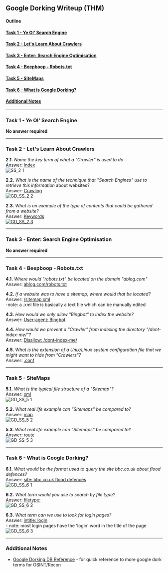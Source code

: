 ## Google Dorking Writeup (THM)

#### Outline

#### [Task 1 - Ye Ol' Search Engine](#Task1)
#### [Task 2 - Let's Learn About Crawlers](#Task2)
#### [Task 3 - Enter: Search Engine Optimisation](#Task3)
#### [Task 4 - Beepboop - Robots.txt](#Task4)
#### [Task 5 - SiteMaps](#Task5)
#### [Task 6 - What is Google Dorking?](#Task6)
#### [Additional Notes](#misc)
* * *

### <a id="Task1"></a>Task 1 - Ye Ol' Search Engine
**No answer required**

* * *
### <a id="Task2"></a>Task 2 - Let's Learn About Crawlers

**2.1.** _Name the key term of what a "Crawler" is used to do_  
Answer: <ins>Index</ins>  
![SS_2 1](https://user-images.githubusercontent.com/68154769/116773881-21d95780-aa8b-11eb-83bf-42534ae5346c.png)

**2.2.** _What is the name of the technique that "Search Engines" use to retrieve this information_ about websites?  
Answer: <ins>Crawling</ins>  
![GD_SS_2 2](https://user-images.githubusercontent.com/68154769/116774129-f7889980-aa8c-11eb-8f53-45d1120653a8.png)

**2.3.** _What is an example of the type of contents that could be gathered from a website?_  
Answer: <ins>Keywords<ins>  
![GD_SS_2 3](https://user-images.githubusercontent.com/68154769/116774027-15a1ca00-aa8c-11eb-861e-f57c1ca838b1.png)

* * *
### <a id="Task3"></a>Task 3 - Enter: Search Engine Optimisation
**No answer required**

* * *
### <a id="Task4"></a>Task 4 - Beepboop - Robots.txt

**4.1.** _Where would "robots.txt" be located on the domain "ablog.com"_  
Answer: <ins>ablog.com/robots.txt</ins>

**4.2.** _If a website was to have a sitemap, where would that be located?_  
Answer: <ins>/sitemap.xml</ins>  
\-note: a .xml file is basically a text file which can be manually edited

**4.3.** _How would we only allow "Bingbot" to index the website?_  
Answer: <ins>User-agent: Bingbot</ins>

**4.4.** _How would we prevent a "Crawler" from indexing the directory "/dont-index-me/"?_  
Answer: <ins>Disallow: /dont-index-me/</ins>

**4.5.** _What is the extension of a Unix/Linux system configuration file that we might want to hide from "Crawlers"?_  
Answer: <ins>.conf</ins>

* * *
### <a id="Task5"></a>Task 5 - SiteMaps

**5.1.** _What is the typical file structure of a "Sitemap"?_  
Answer: <ins>xml</ins>  
![GD_SS_5 1](https://user-images.githubusercontent.com/68154769/116790691-49aad880-aae8-11eb-8e5d-7cad43e58dd1.png)

**5.2.** _What real life example can "Sitemaps" be compared to?_  
Answer: <ins>map</ins>  
![GD_SS_5 2](https://user-images.githubusercontent.com/68154769/116790697-50395000-aae8-11eb-9161-74fb300a26dd.png)

**5.3.** _What real life example can "Sitemaps" be compared to?_  
Answer: <ins>route</ins>  
![GD_SS_5 3](https://user-images.githubusercontent.com/68154769/116790699-53344080-aae8-11eb-8fe8-4912d2524a4c.png)

* * *
### <a id="Task6"></a>Task 6 - What is Google Dorking?

**6.1.** _What would be the format used to query the site bbc.co.uk about flood defences?_  
Answer: <ins>site: bbc.co.uk flood defences</ins>  
![GD_SS_6 1](https://user-images.githubusercontent.com/68154769/116790710-60e9c600-aae8-11eb-9540-77e422c6cd93.png)

**6.2.** _What term would you use to search by file type?_  
Answer: <ins>filetype:</ins>  
![GD_SS_6 2](https://user-images.githubusercontent.com/68154769/116790714-63e4b680-aae8-11eb-9120-bdbc14caafcd.png)

**6.3.** _What term can we use to look for login pages?_  
Answer: <ins>intitle: login</ins>  
\- note: most login pages have the 'login' word in the title of the page
![GD_SS_6 3](https://user-images.githubusercontent.com/68154769/116790718-67783d80-aae8-11eb-8939-07f4aae66e61.png)

* * *
### <a id="misc"></a>Additional Notes
- [Google Dorking DB Reference](https://www.exploit-db.com/google-hacking-database) - for quick reference to more google dork terms for OSINT/Recon

